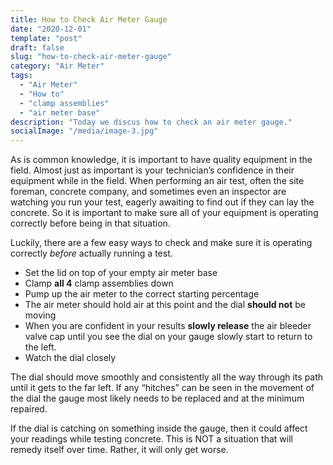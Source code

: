 ```yaml
---
title: How to Check Air Meter Gauge
date: "2020-12-01"
template: "post"
draft: false
slug: "how-to-check-air-meter-gauge"
category: "Air Meter"
tags:
  - "Air Meter"
  - "How to"
  - "clamp assemblies"
  - "air meter base"
description: "Today we discus how to check an air meter gauge."
socialImage: "/media/image-3.jpg"
---
```


As is common knowledge, it is important to have quality equipment in the field.  Almost just as important is your technician’s confidence in their equipment while in the field. When performing an air test, often the site foreman, concrete company, and sometimes even an inspector are watching you run your test, eagerly awaiting to find out if they can lay the concrete. So it is important to make sure all of your equipment is operating correctly before being in that situation.

Luckily, there are a few easy ways to check and make sure it is operating correctly *before* actually running a test. 

- Set the lid on top of your empty air meter base
- Clamp **all 4** clamp assemblies down
- Pump up the air meter to the correct starting percentage
- The air meter should hold air at this point and the dial **should not** be moving
- When you are confident in your results **slowly release** the air bleeder valve cap until you see the dial on your gauge slowly start to return to the left.
- Watch the dial closely

The dial should move smoothly and consistently all the way through its path until it gets to the far left. If any “hitches” can be seen in the movement of the dial the gauge most likely needs to be replaced and at the minimum repaired.

If the dial is catching on something inside the gauge, then it could affect your readings while testing concrete. This is NOT a situation that will remedy itself over time. Rather, it will only get worse.
